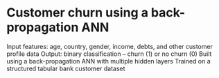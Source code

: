 # Customer churn using a back-propagation ANN

Input features: age, country, gender, income, debts, and other customer profile data 
Output: binary classification – churn (1) or no churn (0)
Built using a back-propagation ANN with multiple hidden layers
Trained on a structured tabular bank customer dataset
